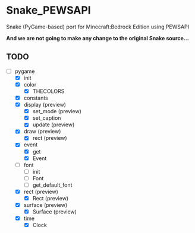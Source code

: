 # Snake_PEWSAPI

Snake (PyGame-based) port for Minecraft:Bedrock Edition using PEWSAPI

**And we are not going to make any change to the original Snake source...**

## TODO

- [ ] pygame
    - [x] init
    - [x] color
        - [x] THECOLORS
    - [x] constants
    - [x] display (preview)
        - [x] set_mode (preview)
        - [x] set_caption
        - [x] update (preview)
    - [x] draw (preview)
        - [x] rect (preview)
    - [x] event
        - [x] get
        - [x] Event
    - [ ] font
        - [ ] init
        - [ ] Font
        - [ ] get_default_font
    - [x] rect (preview)
        - [x] Rect (preview)
    - [x] surface (preview)
        - [x] Surface (preview)
    - [x] time
        - [x] Clock
